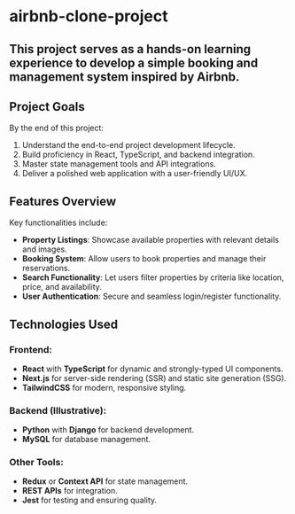 # airbnb-clone-project
## This project serves as a hands-on learning experience to develop a simple booking and management system inspired by Airbnb.
## Project Goals
By the end of this project:  
1. Understand the end-to-end project development lifecycle.  
2. Build proficiency in React, TypeScript, and backend integration.  
3. Master state management tools and API integrations.  
4. Deliver a polished web application with a user-friendly UI/UX.
## Features Overview
Key functionalities include:  
- **Property Listings**: Showcase available properties with relevant details and images.  
- **Booking System**: Allow users to book properties and manage their reservations.  
- **Search Functionality**: Let users filter properties by criteria like location, price, and availability.  
- **User Authentication**: Secure and seamless login/register functionality.
## Technologies Used
### Frontend:
- **React** with **TypeScript** for dynamic and strongly-typed UI components.  
- **Next.js** for server-side rendering (SSR) and static site generation (SSG).  
- **TailwindCSS** for modern, responsive styling.  

### Backend (Illustrative):
- **Python** with **Django** for backend development.  
- **MySQL** for database management.  

### Other Tools:
- **Redux** or **Context API** for state management.  
- **REST APIs** for integration.  
- **Jest** for testing and ensuring quality.  
